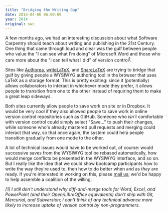 ```yaml
---
title: "Bridging the Writing Gap"
date: 2014-04-06 06:00:00
year: 2014
original: swc
---
```

<p>
  A few months ago,
  we had an interesting discussion
  about what Software Carpentry should teach about writing and publishing in the 21st Century.
  One thing that came through loud and clear was the gulf between
  people who value the "I can see what I'm doing" of Microsoft Word
  and those who care more about the "I can tell what I did" of version control<sup><a href="#1">1</a></sup>.
</p>
<p>
  Sites like
  <a href="https://authorea.com/">Authorea</a>,
  <a href="https://www.writelatex.com/">writeLaTeX</a>,
  and <a href="https://www.sharelatex.com/">ShareLaTeX</a>
  are trying to bridge that gulf by giving people
  a WYSIWYG authoring tool in the browser
  that uses LaTeX as a storage format.
  This is pretty exciting:
  since it (potentially) allows collaborators to interact in whichever mode they prefer,
  it allows people to transition from one to the other instead of requiring them to make a great leap sideways.
</p>
<p>
  Both sites currently allow people to save work on site or in Dropbox.
  It would be very cool if they also allowed people to save work in online version control repositories
  such as GitHub.
  Someone who <em>isn't</em> comfortable with version control
  could simply select "Save…" to push their changes,
  while someone who's already mastered pull requests and merging could interact that way,
  so that once again,
  the system could help people transition gradually from one mode to the other.
</p>
<p>
  A lot of technical issues would have to be worked out, of course:
  would successive saves from the WYSIWYG tool be rebased automatically,
  how would merge conflicts be presented in the WYSIWYG interface,
  and so on.
  But I really like the idea that we could show bootcamp participants
  how to write the way they're used to,
  then how to do better when and as <em>they</em> are ready.
  If you're interested in working on this,
  please <a href="mailto:{{site.author.email}}">mail us</a>;
  we'd be happy to help assemble a coalition of the willing.
</p>
<p id="1"><em>
    [1]
    I still don't understand why diff-and-merge tools for Word, Excel, and PowerPoint
    (and their Open/LibreOffice equivalents)
    don't ship with Git, Mercurial, and Subversion;
    I can't think of any technical advance more likely to increase uptake of version control by non-programmers.
</em></p>
